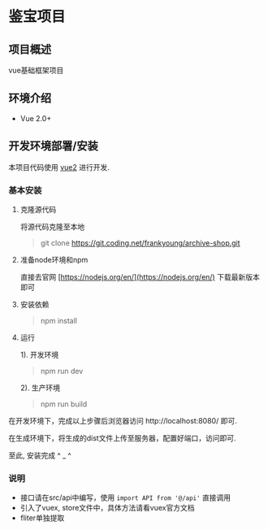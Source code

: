 # 鉴宝项目

## 项目概述

vue基础框架项目

## 环境介绍

- Vue 2.0+

## 开发环境部署/安装

本项目代码使用 [vue2](http://vue.org/) 进行开发.

### 基本安装

1. 克隆源代码

    将源代码克隆至本地

    > git clone https://git.coding.net/frankyoung/archive-shop.git

2. 准备node环境和npm

    直接去官网 [https://nodejs.org/en/](https://nodejs.org/en/) 下载最新版本即可

3. 安装依赖

    > npm install

4. 运行

    1). 开发环境

      > npm run dev

    2). 生产环境

      > npm run build

在开发环境下，完成以上步骤后浏览器访问 http://localhost:8080/ 即可.

在生成环境下，将生成的dist文件上传至服务器，配置好端口，访问即可.

至此, 安装完成 ^ _ ^

### 说明
* 接口请在src/api中编写，使用 `import API from '@/api'` 直接调用
* 引入了vuex, store文件中，具体方法请看vuex官方文档
* fliter单独提取
